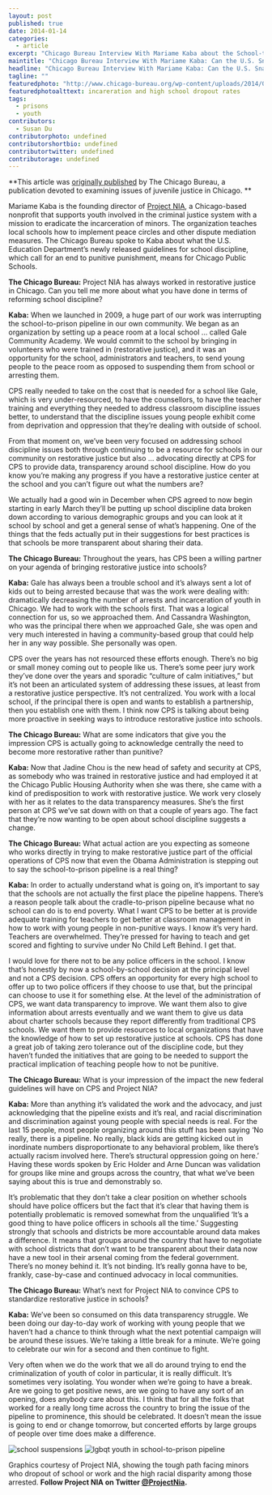 ```yaml
---
layout: post
published: true
date: 2014-01-14
categories: 
  - article
excerpt: "Chicago Bureau Interview With Mariame Kaba about the School-to-Prison Pipleline"
maintitle: "Chicago Bureau Interview With Mariame Kaba: Can the U.S. Snap School-to-Prison Pipleline with New Rules? - {Young}ist"
headline: "Chicago Bureau Interview With Mariame Kaba: Can the U.S. Snap School-to-Prison Pipleline with New Rules?"
tagline: ""
featuredphoto: "http://www.chicago-bureau.org/wp-content/uploads/2014/01/incarceration-dropouts-fs-3-768x593.jpg"
featuredphotoalttext: incareration and high school dropout rates
tags: 
  - prisons
  - youth
contributors: 
  - Susan Du
contributorphoto: undefined
contributorshortbio: undefined
contributortwitter: undefined
contributorage: undefined
---
```


**This article was [originally published](http://www.chicago-bureau.org/qa-mariame-kaba-can-u-s-really-snap-school-prison-pipleline-new-discipline-guidelines/) by The Chicago Bureau, a publication devoted to examining issues of juvenile justice in Chicago.
**

Mariame Kaba is the founding director of [Project NIA](http://www.project-nia.org/), a Chicago-based nonprofit that supports youth involved in the criminal justice system with a mission to eradicate the incarceration of minors. The organization teaches local schools how to implement peace circles and other dispute mediation measures. The Chicago Bureau spoke to Kaba about what the U.S. Education Department’s newly released guidelines for school discipline, which call for an end to punitive punishment, means for Chicago Public Schools.

**The Chicago Bureau:** Project NIA has always worked in restorative justice in Chicago. Can you tell me more about what you have done in terms of reforming school discipline?

**Kaba:** When we launched in 2009, a huge part of our work was interrupting the school-to-prison pipeline in our own community. We began as an organization by setting up a peace room at a local school … called Gale Community Academy. We would commit to the school by bringing in volunteers who were trained in (restorative justice), and it was an opportunity for the school, administrators and teachers, to send young people to the peace room as opposed to suspending them from school or arresting them.

CPS really needed to take on the cost that is needed for a school like Gale, which is very under-resourced, to have the counsellors, to have the teacher training and everything they needed to address classroom discipline issues better, to understand that the discipline issues young people exhibit come from deprivation and oppression that they’re dealing with outside of school.

From that moment on, we’ve been very focused on addressing school discipline issues both through continuing to be a resource for schools in our community on restorative justice but also … advocating directly at CPS for CPS to provide data, transparency around school discipline. How do you know you’re making any progress if you have a restorative justice center at the school and you can’t figure out what the numbers are?

We actually had a good win in December when CPS agreed to now begin starting in early March they’ll be putting up school discipline data broken down according to various demographic groups and you can look at it school by school and get a general sense of what’s happening. One of the things that the feds actually put in their suggestions for best practices is that schools be more transparent about sharing their data.

**The Chicago Bureau:**  Throughout the years, has CPS been a willing partner on your agenda of bringing restorative justice into schools?

**Kaba:** Gale has always been a trouble school and it’s always sent a lot of kids out to being arrested because that was the work were dealing with: dramatically decreasing the number of arrests and incarceration of youth in Chicago. We had to work with the schools first. That was a logical connection for us, so we approached them. And Cassandra Washington, who was the principal there when we approached Gale, she was open and very much interested in having a community-based group that could help her in any way possible. She personally was open.

CPS over the years has not resourced these efforts enough. There’s no big or small money coming out to people like us. There’s some peer jury work they’ve done over the years and sporadic “culture of calm initiatives,” but it’s not been an articulated system of addressing these issues, at least from a restorative justice perspective. It’s not centralized. You work with a local school, if the principal there is open and wants to establish a partnership, then you establish one with them. I think now CPS is talking about being more proactive in seeking ways to introduce restorative justice into schools.

**The Chicago Bureau:**  What are some indicators that give you the impression CPS is actually going to acknowledge centrally the need to become more restorative rather than punitive?

**Kaba:** Now that Jadine Chou is the new head of safety and security at CPS, as somebody who was trained in restorative justice and had employed it at the Chicago Public Housing Authority when she was there, she came with a kind of predisposition to work with restorative justice. We work very closely with her as it relates to the data transparency measures. She’s the first person at CPS we’ve sat down with on that a couple of years ago. The fact that they’re now wanting to be open about school discipline suggests a change.

**The Chicago Bureau:**  What actual action are you expecting as someone who works directly in trying to make restorative justice part of the official operations of CPS now that even the Obama Administration is stepping out to say the school-to-prison pipeline is a real thing?

**Kaba:** In order to actually understand what is going on, it’s important to say that the schools are not actually the first place the pipeline happens. There’s a reason people talk about the cradle-to-prison pipeline because what no school can do is to end poverty. What I want CPS to be better at is provide adequate training for teachers to get better at classroom management in how to work with young people in non-punitive ways. I know it’s very hard. Teachers are overwhelmed. They’re pressed for having to teach and get scored and fighting to survive under No Child Left Behind. I get that.

I would love for there not to be any police officers in the school. I know that’s honestly by now a school-by-school decision at the principal level and not a CPS decision. CPS offers an opportunity for every high school to offer up to two police officers if they choose to use that, but the principal can choose to use it for something else. At the level of the administration of CPS, we want data transparency to improve. We want them also to give information about arrests eventually and we want them to give us data about charter schools because they report differently from traditional CPS schools. We want them to provide resources to local organizations that have the knowledge of how to set up restorative justice at schools. CPS has done a great job of taking zero tolerance out of the discipline code, but they haven’t funded the initiatives that are going to be needed to support the practical implication of teaching people how to not be punitive.

**The Chicago Bureau:**  What is your impression of the impact the new federal guidelines will have on CPS and Project NIA?

**Kaba:** More than anything it’s validated the work and the advocacy, and just acknowledging that the pipeline exists and it’s real, and racial discrimination and discrimination against young people with special needs is real. For the last 15 people, most people organizing around this stuff has been saying ‘No really, there is a pipeline. No really, black kids are getting kicked out in inordinate numbers disproportionate to any behavioral problem, like there’s actually racism involved here. There’s structural oppression going on here.’ Having these words spoken by Eric Holder and Arne Duncan was validation for groups like mine and groups across the country, that what we’ve been saying about this is true and demonstrably so.

It’s problematic that they don’t take a clear position on whether schools should have police officers but the fact that it’s clear that having them is potentially problematic is removed somewhat from the unqualified ‘It’s a good thing to have police officers in schools all the time.’ Suggesting strongly that schools and districts be more accountable around data makes a difference. It means that groups around the country that have to negotiate with school districts that don’t want to be transparent about their data now have a new tool in their arsenal coming from the federal government. There’s no money behind it. It’s not binding. It’s really gonna have to be, frankly, case-by-case and continued advocacy in local communities.

**The Chicago Bureau:**  What’s next for Project NIA to convince CPS to standardize restorative justice in schools?

**Kaba:** We’ve been so consumed on this data transparency struggle. We been doing our day-to-day work of working with young people that we haven’t had a chance to think through what the next potential campaign will be around these issues. We’re taking a little break for a minute. We’re going to celebrate our win for a second and then continue to fight.

Very often when we do the work that we all do around trying to end the criminalization of youth of color in particular, it is really difficult. It’s sometimes very isolating. You wonder when we’re going to have a break. Are we going to get positive news, are we going to have any sort of an opening, does anybody care about this. I think that for all the folks that worked for a really long time across the country to bring the issue of the pipeline to prominence, this should be celebrated. It doesn’t mean the issue is going to end or change tomorrow, but concerted efforts by large groups of people over time does make a difference.

<img src='http://www.chicago-bureau.org/wp-content/uploads/2013/10/suspensions-fs-2-page-001.jpg' alt='school suspensions' title='school suspensions' class='col11'>

<img src='http://www.chicago-bureau.org/wp-content/uploads/2013/10/lgbt-rj-combo-791x1024.jpg' alt='lgbqt youth in school-to-prison pipeline' title='lgbqt youth in school-to-prison pipeline' class='col11'>


Graphics courtesy of Project NIA, showing the tough path facing minors who dropout of school or work and the high racial disparity among those arrested.
**Follow Project NIA on Twitter [@ProjectNia](https://twitter.com/projectnia).**